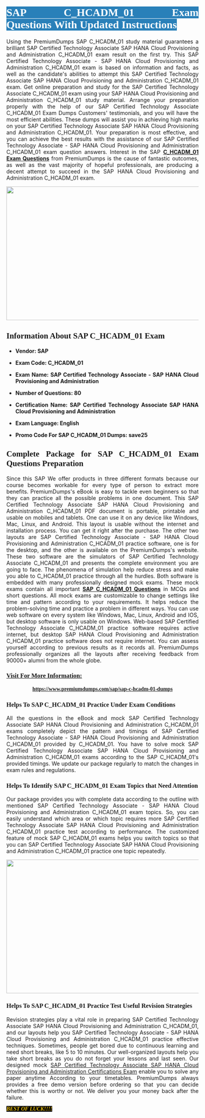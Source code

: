 <h1 style="text-align: justify;"><span style="color:#ffffff;"><span style="font-family:Georgia,serif;"><strong><span style="background-color:#2980b9;">SAP C_HCADM_01 Exam Questions With Updated Instructions</span></strong></span></span></h1>

<p style="text-align: justify;">Using the PremiumDumps SAP C_HCADM_01 study material guarantees a brilliant SAP Certified Technology Associate SAP HANA Cloud Provisioning and Administration C_HCADM_01 exam result on the first try. This SAP Certified Technology Associate - SAP HANA Cloud Provisioning and Administration C_HCADM_01 exam is based on information and facts, as well as the candidate's abilities to attempt this SAP Certified Technology Associate SAP HANA Cloud Provisioning and Administration C_HCADM_01 exam. Get online preparation and study for the SAP Certified Technology Associate C_HCADM_01 exam using your SAP HANA Cloud Provisioning and Administration C_HCADM_01 study material. Arrange your preparation properly with the help of our SAP Certified Technology Associate C_HCADM_01 Exam Dumps Customers' testimonials, and you will have the most efficient abilities. These dumps will assist you in achieving high marks on your SAP Certified Technology Associate SAP HANA Cloud Provisioning and Administration C_HCADM_01. Your preparation is most effective, and you can achieve the best results with the assistance of our SAP Certified Technology Associate - SAP HANA Cloud Provisioning and Administration C_HCADM_01 exam question answers. Interest in the SAP <strong><a href="https://www.premiumdumps.com/sap/sap-c-hcadm-01-dumps">C_HCADM_01 Exam Questions</a></strong> from PremiumDumps is the cause of fantastic outcomes, as well as the vast majority of hopeful professionals, are producing a decent attempt to succeed in the SAP HANA Cloud Provisioning and Administration C_HCADM_01 exam.</p>

<p style="text-align: center;"><a href="https://www.premiumdumps.com/sap/sap-c-hcadm-01-dumps"><img alt="" src="https://i.imgur.com/P39uA2n.jpeg" style="width: 700px; height: 350px;" /></a></p>

<h2 style="text-align: justify;"><span style="font-family:Georgia,serif;"><strong>Information About SAP C_HCADM_01 Exam</strong></span></h2>

<ul>
	<li>
	<p style="text-align: justify;"><b>Vendor: SAP</b></p>
	</li>
	<li>
	<p style="text-align: justify;"><b>Exam Code: C_HCADM_01</b></p>
	</li>
	<li>
	<p style="text-align: justify;"><b>Exam Name: SAP Certified Technology Associate - SAP HANA Cloud Provisioning and Administration</b></p>
	</li>
	<li>
	<p style="text-align: justify;"><b>Number of Questions: 80</b></p>
	</li>
	<li>
	<p style="text-align: justify;"><b>Certification Name: SAP Certified Technology Associate SAP HANA Cloud Provisioning and Administration</b></p>
	</li>
	<li>
	<p style="text-align: justify;"><b>Exam Language: English</b></p>
	</li>
	<li>
	<p style="text-align: justify;"><b>Promo Code For SAP C_HCADM_01 Dumps: save25</b></p>
	</li>
</ul>

<h2 style="text-align: justify;"><span style="font-family:Georgia,serif;"><strong>Complete Package for SAP C_HCADM_01 Exam Questions Preparation</strong></span></h2>

<p style="text-align: justify;">Since this SAP We offer products in three different formats because our course becomes workable for every type of person to extract more benefits. PremiumDumps's eBook is easy to tackle even beginners so that they can practice all the possible problems in one document. This SAP Certified Technology Associate SAP HANA Cloud Provisioning and Administration C_HCADM_01 PDF document is portable, printable and usable on mobiles and tablets. One can use it on any device like Windows, Mac, Linux, and Android. This layout is usable without the internet and installation process. You can get it right after the purchase. The other two layouts are SAP Certified Technology Associate - SAP HANA Cloud Provisioning and Administration C_HCADM_01 practice software, one is for the desktop, and the other is available on the PremiumDumps's website. These two software are the simulators of SAP Certified Technology Associate C_HCADM_01 and presents the complete environment you are going to face. The phenomena of simulation help reduce stress and make you able to C_HCADM_01 practice through all the hurdles. Both software is embedded with many professionally designed mock exams. These mock exams contain all important <strong><a href="https://www.premiumdumps.com/sap/sap-c-hcadm-01-dumps">SAP C_HCADM_01 Questions</a></strong> in MCQs and short questions. All mock exams are customizable to change settings like time and pattern according to your requirements. It helps reduce the problem-solving time and practice a problem in different ways. You can use web software on every system like Windows, Mac, Linux, Android and IOS, but desktop software is only usable on Windows. Web-based SAP Certified Technology Associate C_HCADM_01 practice software requires active internet, but desktop SAP HANA Cloud Provisioning and Administration C_HCADM_01 practice software does not require internet. You can assess yourself according to previous results as it records all. PremiumDumps professionally organizes all the layouts after receiving feedback from 90000+ alumni from the whole globe.</p>

<h3><span style="font-family:Georgia,serif;"><strong><u>Visit For More Information:</u></strong></span></h3>

<p style="text-align: center;"><span style="font-size:14px;"><span style="font-family:Georgia,serif;"><strong><a href="https://www.premiumdumps.com/sap/sap-c-hcadm-01-dumps">https://www.premiumdumps.com/sap/sap-c-hcadm-01-dumps</a></strong></span></span></p>

<h3 style="text-align: justify;"><span style="font-family:Georgia,serif;"><strong><strong><strong>Helps To SAP C_HCADM_01 Practice Under Exam Conditions</strong></strong></strong></span></h3>

<p style="text-align: justify;">All the questions in the eBook and mock SAP Certified Technology Associate SAP HANA Cloud Provisioning and Administration C_HCADM_01 exams completely depict the pattern and timings of SAP Certified Technology Associate - SAP HANA Cloud Provisioning and Administration C_HCADM_01 provided by C_HCADM_01. You have to solve mock SAP Certified Technology Associate SAP HANA Cloud Provisioning and Administration C_HCADM_01 exams according to the SAP C_HCADM_01's provided timings. We update our package regularly to match the changes in exam rules and regulations.</p>

<h3 style="text-align: justify;"><span style="font-family:Georgia,serif;"><strong><strong><strong>Helps To Identify SAP C_HCADM_01 Exam Topics that Need Attention</strong></strong></strong></span></h3>

<p style="text-align: justify;">Our package provides you with complete data according to the outline with mentioned SAP Certified Technology Associate - SAP HANA Cloud Provisioning and Administration C_HCADM_01 exam topics. So, you can easily understand which area or which topic requires more SAP Certified Technology Associate SAP HANA Cloud Provisioning and Administration C_HCADM_01 practice test according to performance. The customized feature of mock SAP C_HCADM_01 exams helps you switch topics so that you can SAP Certified Technology Associate SAP HANA Cloud Provisioning and Administration C_HCADM_01 practice one topic repeatedly.</p>

<p style="text-align: center;"><strong><a href="https://www.premiumdumps.com/sap/sap-c-hcadm-01-dumps"><img alt="" src="https://i.imgur.com/2KPb8yb.jpeg" style="width: 700px; height: 350px;" /></a></strong></p>

<h3 style="text-align: justify;"><span style="font-family:Georgia,serif;"><strong><strong><strong>Helps To SAP C_HCADM_01 Practice Test Useful Revision Strategies</strong></strong></strong></span></h3>

<p style="text-align: justify;">Revision strategies play a vital role in preparing SAP Certified Technology Associate SAP HANA Cloud Provisioning and Administration C_HCADM_01, and our layouts help you SAP Certified Technology Associate - SAP HANA Cloud Provisioning and Administration C_HCADM_01 practice effective techniques. Sometimes, people get bored due to continuous learning and need short breaks, like 5 to 10 minutes. Our well-organized layouts help you take short breaks as you do not forget your lessons and last seen. Our designed mock <a href="http://https://www.premiumdumps.com/sap/sap-certified-technology-associate-dumps">SAP Certified Technology Associate SAP HANA Cloud Provisioning and Administration Certifications Exam</a> enable you to solve any paper anytime According to your timetables. PremiumDumps always provides a free demo version before ordering so that you can decide whether this is worthy or not. We deliver you your money back after the failure.</p>

<p style="text-align: justify;"><span style="color:#f1c40f;"><strong><span style="font-family:Georgia,serif;"><span style="font-size:14px;"><em><strong><span style="background-color:#000000;">BEST OF LUCK!!!!</span></strong></em></span></span></strong></span></p>
